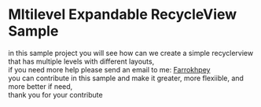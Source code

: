 # Mltilevel Expandable RecycleView Sample
in this sample project you will see how can we create a simple recyclerview that has multiple levels with different layouts,  
if you need more help please send an email to me: [Farrokhpey](mailto:farrokhpey@gmail.com)  
you can contribute in this sample and make it greater, more flexiible, and more better if need,  
thank you for your contribute  
